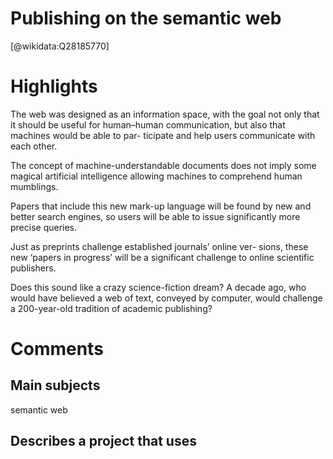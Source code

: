 
Publishing on the semantic web
==============================
  
  [@wikidata:Q28185770]  

# Highlights

The web was designed as an information
space, with the goal not only that it should be useful for human–human communication, but also that machines would be able to par- ticipate and help users communicate with each other.

The concept of machine-understandable documents does not imply some magical artificial intelligence allowing machines to comprehend human mumblings.

Papers that include this new mark-up language will be found by new and better search engines, so users will be able to issue significantly more precise queries.

Just as preprints challenge established journals’ online ver- sions, these new ‘papers in progress’ will be a significant challenge to online scientific publishers.

Does this sound like a crazy science-fiction dream? A decade ago, who would have believed a web of text, conveyed by computer, would challenge a 200-year-old tradition of academic publishing?

# Comments

## Main subjects
semantic web

## Describes a project that uses